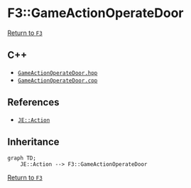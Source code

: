 # F3::GameActionOperateDoor

[Return to `F3`](/docs/f3.md)

## C++

- [`GameActionOperateDoor.hpp`](/src/f3/GameActionOperateDoor.hpp)
- [`GameActionOperateDoor.cpp`](/src/f3/GameActionOperateDoor.cpp)

## References

- [`JE::Action`](https://github.com/OpenJE/openje/docs/je/Action.md)

## Inheritance

```mermaid
graph TD;
    JE::Action --> F3::GameActionOperateDoor
```

[Return to `F3`](/docs/f3.md)